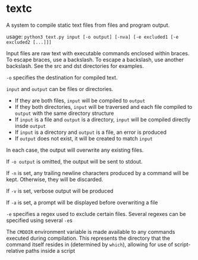 # textc
A system to compile static text files from files and program output.

usage: `python3 text.py input [-o output] [-nva] [-e excluded1 [-e excluded2 [...]]]`

Input files are raw text with executable commands enclosed within braces. To escape braces, use a backslash. To escape a backslash, use another backslash. See the src and dst directories for examples.

`-o` specifies the destination for compiled text.

`input` and `output` can be files or directories.

 - If they are both files, `input` will be compiled to `output`
 - If they both directories, `input` will be traversed and each file compiled to `output` with the same directory structure
 - If `input` is a file and `output` is a directory, `input` will be compiled directly insde `output`
 - If `input` is a directory and `output` is a file, an error is produced
 - If `output` does not exist, it will be created to match `input`

In each case, the output will overwrite any existing files.

If `-o output` is omitted, the output will be sent to stdout. 

If `-n` is set, any trailing newline characters produced by a command will be kept. Otherwise, they will be discarded.

If `-v` is set, verbose output will be produced

If `-a` is set, a prompt will be displayed before overwriting a file

`-e` specifies a regex used to exclude certain files. Several regexes can be specified using several `-e`s

The `CMDDIR` environment variable is made available to any commands executed during compilation. This represents the directory that the command itself resides in (determined by `which`), allowing for use of script-relative paths inside a script
